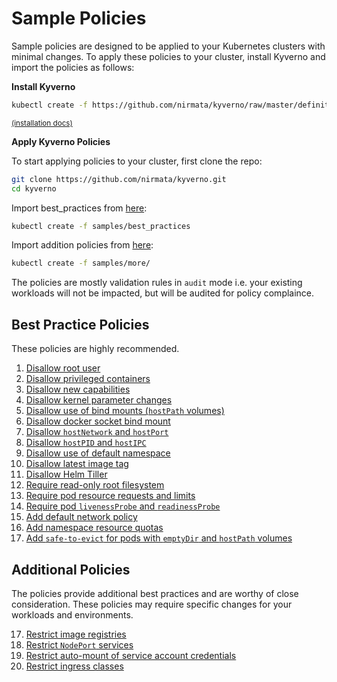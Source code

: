# Sample Policies

Sample policies are designed to be applied to your Kubernetes clusters with minimal changes. To apply these policies to your cluster, install Kyverno and import the policies as follows:

**Install Kyverno**

````sh
kubectl create -f https://github.com/nirmata/kyverno/raw/master/definitions/install.yaml
````
<small>[(installation docs)](../documentation/installation.md)</small>

**Apply Kyverno Policies**

To start applying policies to your cluster, first clone the repo:

````bash
git clone https://github.com/nirmata/kyverno.git
cd kyverno
````

Import best_practices from [here](best_pratices):

````bash
kubectl create -f samples/best_practices
````

Import addition policies from [here](more):

````bash
kubectl create -f samples/more/
````

The policies are mostly validation rules in `audit` mode i.e. your existing workloads will not be impacted, but will be audited for policy complaince.

## Best Practice Policies

These policies are highly recommended.

1. [Disallow root user](DisallowRootUser.md)
2. [Disallow privileged containers](DisallowPrivilegedContainers.md)
3. [Disallow new capabilities](DisallowNewCapabilities.md)
4. [Disallow kernel parameter changes](DisallowSysctls.md)
5. [Disallow use of bind mounts (`hostPath` volumes)](DisallowHostFS.md)
6. [Disallow docker socket bind mount](DisallowDockerSockMount.md)
7. [Disallow `hostNetwork` and `hostPort`](DisallowHostNetworkPort.md)
8. [Disallow `hostPID` and `hostIPC`](DisallowHostPIDIPC.md)
9. [Disallow use of default namespace](DisallowDefaultNamespace.md)
10. [Disallow latest image tag](DisallowLatestTag.md)
11. [Disallow Helm Tiller](DisallowHelmTiller.md)
12. [Require read-only root filesystem](RequireReadOnlyRootFS.md)
13. [Require pod resource requests and limits](RequirePodRequestsLimits.md)
14. [Require pod `livenessProbe` and `readinessProbe`](RequirePodProbes.md)
15. [Add default network policy](DefaultDenyAllIngress.md)
16. [Add namespace resource quotas](AddNamespaceResourceQuota.md)
17. [Add `safe-to-evict` for pods with `emptyDir` and `hostPath` volumes](AddSafeToEvict.md)

## Additional Policies

The policies provide additional best practices and are worthy of close consideration. These policies may require specific changes for your workloads and environments. 

17. [Restrict image registries](RestrictImageRegistries.md)
18. [Restrict `NodePort` services](RestrictNodePort.md)
19. [Restrict auto-mount of service account credentials](RestrictAutomountSAToken.md)
20. [Restrict ingress classes](KnownIngressClass.md)
